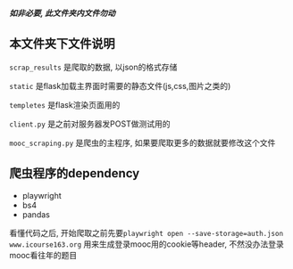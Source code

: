 ***如非必要, 此文件夹内文件勿动***

## 本文件夹下文件说明

`scrap_results` 是爬取的数据, 以json的格式存储

`static` 是flask加载主界面时需要的静态文件(js,css,图片之类的)

`templetes` 是flask渲染页面用的

`client.py` 是之前对服务器发POST做测试用的

`mooc_scraping.py` 是爬虫的主程序, 如果要爬取更多的数据就要修改这个文件

## 爬虫程序的dependency

- playwright
- bs4
- pandas

看懂代码之后, 开始爬取之前先要`playwright open --save-storage=auth.json www.icourse163.org` 用来生成登录mooc用的cookie等header, 不然没办法登录mooc看往年的题目
